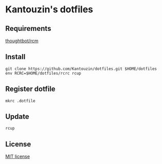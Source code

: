 # Kantouzin's dotfiles

## Requirements

[thoughtbot/rcm](https://github.com/thoughtbot/rcm)

## Install

```Shell
git clone https://github.com/Kantouzin/dotfiles.git $HOME/dotfiles
env RCRC=$HOME/dotfiles/rcrc rcup
```

## Register dotfile

```Shell
mkrc .dotfile
```

## Update

```Shell
rcup
```

## License

[MIT license](LICENSE)
